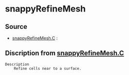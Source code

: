 # snappyRefineMesh

## Source

- [snappyRefineMesh.C](snappyRefineMesh.C) : 


## Discription from [snappyRefineMesh.C](snappyRefineMesh.C)

```
Description
    Refine cells near to a surface.


```

